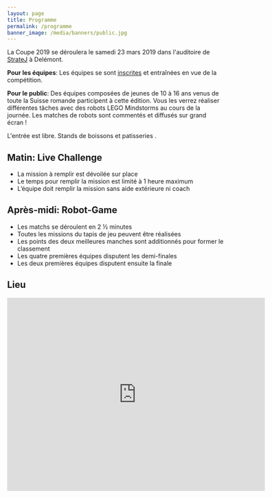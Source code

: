 ```yaml
---
layout: page
title: Programme
permalink: /programme
banner_image: /media/banners/public.jpg
---
```


La Coupe 2019 se déroulera le samedi 23 mars 2019 dans l'auditoire de [StrateJ](http://www.stratej.ch/fr/Le-lieu.html) à Delémont.

**Pour les équipes**: Les équipes se sont [inscrites](/equipes/participer) et entraînées en vue de la compétition.

**Pour le public**: Des équipes composées de jeunes de 10 à 16 ans venus de toute la Suisse romande participent à cette édition.
Vous les verrez réaliser différentes tâches avec des robots LEGO Mindstorms au cours de la journée.
Les matches de robots sont commentés et diffusés sur grand écran !

L'entrée est libre. Stands de boissons et patisseries <i class="fa fa-coffee"></i>.

## Matin: Live Challenge

- La mission à remplir est dévoilée sur place
- Le temps pour remplir la mission est limité à 1 heure maximum
- L’équipe doit remplir la mission sans aide extérieure ni coach

## Après-midi: Robot-Game 

- Les matchs se déroulent en 2 ½ minutes
- Toutes les missions du tapis de jeu peuvent être réalisées
- Les points des deux meilleures manches sont additionnés pour former le classement
- Les quatre premières équipes disputent les demi-finales
- Les deux premières équipes disputent ensuite la finale

## Lieu

<iframe src="https://www.google.com/maps/embed?pb=!1m18!1m12!1m3!1d6428.018904282181!2d7.345569920901154!3d47.36024983203992!2m3!1f0!2f0!3f0!3m2!1i1024!2i768!4f13.1!3m3!1m2!1s0x4791e7db1d807943%3A0xab12d8b3b7ed5694!2sCampus+Strate+J!5e0!3m2!1sfr!2sch!4v1481034390884" width="600" height="450" frameborder="0" style="border:0" allowfullscreen></iframe>
